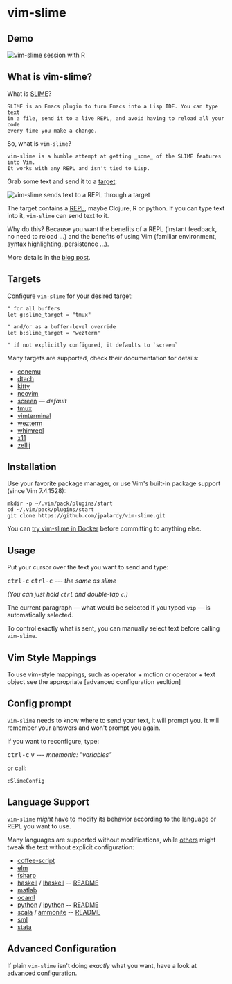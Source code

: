 vim-slime
=========

Demo
------------

![vim-slime session with R](assets/vim-slime.gif)


What is vim-slime?
------------------

What is [SLIME](https://en.wikipedia.org/wiki/SLIME)?

    SLIME is an Emacs plugin to turn Emacs into a Lisp IDE. You can type text
    in a file, send it to a live REPL, and avoid having to reload all your code
    every time you make a change.

So, what is `vim-slime`?

    vim-slime is a humble attempt at getting _some_ of the SLIME features into Vim.
    It works with any REPL and isn't tied to Lisp.

Grab some text and send it to a [target](#targets):

![vim-slime sends text to a REPL through a target](assets/vim-slime-model.png)

The target contains a [REPL](http://en.wikipedia.org/wiki/REPL), maybe Clojure, R or python. If you can type text into it, `vim-slime` can send text to it.

Why do this? Because you want the benefits of a REPL (instant feedback, no need to reload ...) and the benefits of using Vim (familiar environment, syntax highlighting, persistence ...).

More details in the [blog post](http://technotales.wordpress.com/2007/10/03/like-slime-for-vim/).

Targets
-------

Configure `vim-slime` for your desired target:

```vim
" for all buffers
let g:slime_target = "tmux"

" and/or as a buffer-level override
let b:slime_target = "wezterm"

" if not explicitly configured, it defaults to `screen`
```

Many targets are supported, check their documentation for details:

- [conemu](assets/doc/targets/conemu.md)
- [dtach](assets/doc/targets/dtach.md)
- [kitty](assets/doc/targets/kitty.md)
- [neovim](assets/doc/targets/neovim.md)
- [screen](assets/doc/targets/screen.md) — _default_
- [tmux](assets/doc/targets/tmux.md)
- [vimterminal](assets/doc/targets/vimterminal.md)
- [wezterm](assets/doc/targets/wezterm.md)
- [whimrepl](assets/doc/targets/whimrepl.md)
- [x11](assets/doc/targets/x11.md)
- [zellij](assets/doc/targets/zellij.md)

Installation
------------

Use your favorite package manager, or use Vim's built-in package support (since Vim 7.4.1528):

    mkdir -p ~/.vim/pack/plugins/start
    cd ~/.vim/pack/plugins/start
    git clone https://github.com/jpalardy/vim-slime.git

You can [try vim-slime in Docker](https://blog.jpalardy.com/posts/trying-vim-slime-in-docker/) before committing to anything else.

Usage
-------------

Put your cursor over the text you want to send and type:

<kbd>ctrl-c</kbd> <kbd>ctrl-c</kbd> _--- the same as slime_

_(You can just hold `ctrl` and double-tap `c`.)_

The current paragraph — what would be selected if you typed `vip` — is automatically selected.

To control exactly what is sent, you can manually select text before calling `vim-slime`.

## Vim Style Mappings

To use vim-style mappings, such as operator + motion or operator + text object see the appropriate [advanced configuration secltion]

Config prompt
--------------

`vim-slime` needs to know where to send your text, it will prompt you.
It will remember your answers and won't prompt you again.

If you want to reconfigure, type:

<kbd>ctrl-c</kbd> <kbd>v</kbd> _--- mnemonic: "variables"_

or call:

    :SlimeConfig

Language Support
----------------

`vim-slime` _might_ have to modify its behavior according to the language or REPL
you want to use.

Many languages are supported without modifications, while [others](ftplugin)
might tweak the text without explicit configuration:

  * [coffee-script](ftplugin/coffee/slime.vim)
  * [elm](ftplugin/elm/slime.vim)
  * [fsharp](ftplugin/fsharp/slime.vim)
  * [haskell](ftplugin/haskell/slime.vim) / [lhaskell](ftplugin/haskell/slime.vim) -- [README](ftplugin/haskell)
  * [matlab](ftplugin/matlab/slime.vim)
  * [ocaml](ftplugin/ocaml/slime.vim)
  * [python](ftplugin/python/slime.vim) / [ipython](ftplugin/python/slime.vim) -- [README](ftplugin/python)
  * [scala](ftplugin/scala/slime.vim) / [ammonite](ftplugin/scala/slime.vim) -- [README](ftplugin/scala)
  * [sml](ftplugin/sml/slime.vim)
  * [stata](ftplugin/stata/slime.vim)

Advanced Configuration
----------------------

If plain `vim-slime` isn't doing _exactly_ what you want, have a look
at [advanced configuration](assets/doc/advanced.md).

